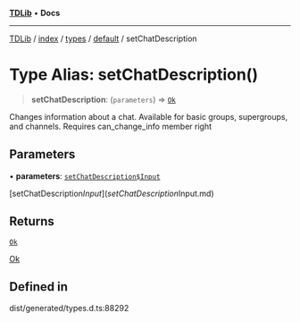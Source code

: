 [**TDLib**](../../../../../../README.md) • **Docs**

***

[TDLib](../../../../../../modules.md) / [index](../../../../../README.md) / [types](../../../README.md) / [default](../README.md) / setChatDescription

# Type Alias: setChatDescription()

> **setChatDescription**: (`parameters`) => [`Ok`](Ok-1.md)

Changes information about a chat. Available for basic groups, supergroups, and channels. Requires can_change_info member right

## Parameters

• **parameters**: [`setChatDescription$Input`](setChatDescription$Input.md)

[setChatDescription$Input](setChatDescription$Input.md)

## Returns

[`Ok`](Ok-1.md)

[Ok](Ok-1.md)

## Defined in

dist/generated/types.d.ts:88292
